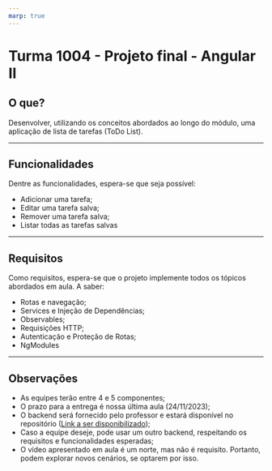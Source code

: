 ```yaml
---
marp: true
---
```


# Turma 1004 - Projeto final - Angular II

## O que?

Desenvolver, utilizando os conceitos abordados ao longo do módulo, uma aplicação de lista de tarefas (ToDo List).

---

## Funcionalidades

Dentre as funcionalidades, espera-se que seja possível:

- Adicionar uma tarefa;
- Editar uma tarefa salva;
- Remover uma tarefa salva;
- Listar todas as tarefas salvas

---

## Requisitos

Como requisitos, espera-se que o projeto implemente todos os tópicos abordados em aula. A saber:

- Rotas e navegação;
- Services e Injeção de Dependências;
- Observables;
- Requisições HTTP;
- Autenticação e Proteção de Rotas;
- NgModules

---

## Observações

- As equipes terão entre 4 e 5 componentes;
- O prazo para a entrega é nossa última aula (24/11/2023);
- O backend será fornecido pelo professor e estará disponível no repositório ([Link a ser disponibilizado](https://github.com/ivirson/TO-DO-Api));
- Caso a equipe deseje, pode usar um outro backend, respeitando os requisitos e funcionalidades esperadas;
- O vídeo apresentado em aula é um norte, mas não é requisito. Portanto, podem explorar novos cenários, se optarem por isso.
